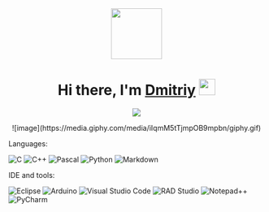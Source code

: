 <div id="header" align="center">
  <img src="https://media.giphy.com/media/iIqmM5tTjmpOB9mpbn/giphy.gif" width="100"/>
</div>

<h1 align="center">Hi there, I'm <a href="https://github.com/IvanovDmitriy09" target="_blank">Dmitriy</a> 
<img src="https://github.com/blackcater/blackcater/raw/main/images/Hi.gif" height="32"/></h1>

<p align="center">
  <img src="https://readme-typing-svg.demolab.com/?lines=Embedded+developer&font=Fira%20Code&center=true&width=380&height=50&duration=4000&pause=1000">
</p>

<p align="center">
![image](https://media.giphy.com/media/iIqmM5tTjmpOB9mpbn/giphy.gif)
</p>

<p>Languages:</p>

![C](https://img.shields.io/badge/c-A8B9CC?style=for-the-badge&logo=c&logoColor=white)
![C++](https://img.shields.io/badge/c++-00599C?style=for-the-badge&logo=c%2B%2B&logoColor=white)
![Pascal](https://img.shields.io/badge/pascal-FE7A16?style=for-the-badge&logo=pascal&logoColor=ffdd54)
![Python](https://img.shields.io/badge/python-3776AB?style=for-the-badge&logo=python&logoColor=ffdd54)
![Markdown](https://img.shields.io/badge/markdown-000000?style=for-the-badge&logo=markdown&logoColor=white)

<p>IDE and tools:</p>

![Eclipse](https://img.shields.io/badge/Eclipse-2C2255?style=for-the-badge&logo=Eclipse&logoColor=white)
![Arduino](https://img.shields.io/badge/-Arduino-00979D?style=for-the-badge&logo=Arduino&logoColor=white)
![Visual Studio Code](https://img.shields.io/badge/Visual%20Studio%20Code-007ACC?style=for-the-badge&logo=visual-studio-code&logoColor=white)
![RAD Studio](https://img.shields.io/badge/RAD%20Studio%20Delphi-EE1F35?style=for-the-badge&logo=delphi&logoColor=white)
![Notepad++](https://img.shields.io/badge/Notepad++-90E59A.svg?style=for-the-badge&logo=notepad%2b%2b&logoColor=black)
![PyCharm](https://img.shields.io/badge/pycharm-000000?style=for-the-badge&logo=pycharm&logoColor=black&color=black&labelColor=green)


<!--
**IvanovDmitriy09/IvanovDmitriy09** is a ✨ _special_ ✨ repository because its `README.md` (this file) appears on your GitHub profile.

Here are some ideas to get you started:

- 🔭 I’m currently working on ...
- 🌱 I’m currently learning ...
- 👯 I’m looking to collaborate on ...
- 🤔 I’m looking for help with ...
- 💬 Ask me about ...
- 📫 How to reach me: ...
- 😄 Pronouns: ...
- ⚡ Fun fact: ...
-->
